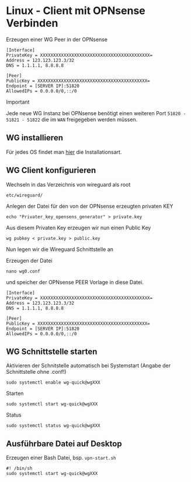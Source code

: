 # Linux - Client mit OPNsense Verbinden

Erzeugen einer WG Peer in der OPNsense

```
[Interface]
PrivateKey = XXXXXXXXXXXXXXXXXXXXXXXXXXXXXXXXXXXXXXXXXX=
Address = 123.123.123.3/32
DNS = 1.1.1.1, 8.8.8.8

[Peer]
PublicKey = XXXXXXXXXXXXXXXXXXXXXXXXXXXXXXXXXXXXXXXXXX=
Endpoint = [SERVER IP]:51820
AllowedIPs = 0.0.0.0/0,::/0
```

> [!IMPORTANT]  
> Jede neue WG Instanz bei OPNsense benötigt einen weiteren Port ```51820 - 51821 - 51822``` die im ```WAN``` freigegeben werden müssen. 


## WG installieren

Für jedes OS findet man [hier](https://www.wireguard.com/install/) die Installationsart.

## WG Client konfigurieren

Wechseln in das Verzeichnis von wireguard als root

```
etc/wireguard/
```

Anlegen der Datei für den von der OPNsense erzeugten privaten KEY
```
echo "Privater_key_opensens_generator" > private.key
```
Aus diesem Privaten Key erzeugen wir nun einen Public Key

```
wg pubkey < private.key > public.key
```

Nun legen wir die Wireguard Schnittstelle an

Erzeugen der Datei 

```
nano wg0.conf
```

und speicher der OPNsense PEER Vorlage in diese Datei.

```
[Interface]
PrivateKey = XXXXXXXXXXXXXXXXXXXXXXXXXXXXXXXXXXXXXXXXXX=
Address = 123.123.123.3/32
DNS = 1.1.1.1, 8.8.8.8

[Peer]
PublicKey = XXXXXXXXXXXXXXXXXXXXXXXXXXXXXXXXXXXXXXXXXX=
Endpoint = [SERVER IP]:51820
AllowedIPs = 0.0.0.0/0,::/0
```

## WG Schnittstelle starten

Aktivieren der Schnitstelle automatisch bei Systemstart (Angabe der Schnittstelle ohne .conf!)

```
sudo systemctl enable wg-quick@wgXXX
```
Starten
```
sudo systemctl start wg-quick@wgXXX
```
Status
```
sudo systemctl status wg-quick@wgXXX
```

## Ausführbare Datei auf Desktop

Erzeugen einer Bash Datei, bsp. ```vpn-start.sh```

```
#! /bin/sh
sudo systemctl start wg-quick@wgXXX
```


